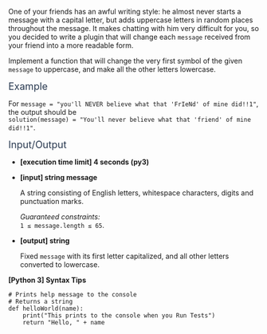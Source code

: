 <p>One of your friends has an awful writing style: he almost never starts a message with a capital letter, but adds uppercase letters in random places throughout the message. It makes chatting with him very difficult for you, so you decided to write a plugin that will change each <code>message</code> received from your friend into a more readable form.</p>
<p>Implement a function that will change the very first symbol of the given <code>message</code> to uppercase, and make all the other letters lowercase.</p>
<p><span class="markdown--header" style="color:#2b3b52;font-size:1.4em">Example</span></p>
<p>For <code>message = "you'll NEVER believe what that 'FrIeNd' of mine did!!1"</code>,<br />
the output should be<br />
<code>solution(message) = "You'll never believe what that 'friend' of mine did!!1"</code>.</p>
<p><span class="markdown--header" style="color:#2b3b52;font-size:1.4em">Input/Output</span></p>
<ul>
<li>
<p><strong>[execution time limit] 4 seconds (py3)</strong></p>
</li>
<li>
<p><strong>[input] string message</strong></p>
<p>A string consisting of English letters, whitespace characters, digits and punctuation marks.</p>
<p><em>Guaranteed constraints:</em><br />
<code>1 ≤ message.length ≤ 65</code>.</p>
</li>
<li>
<p><strong>[output] string</strong></p>
<p>Fixed <code>message</code> with its first letter capitalized, and all other letters converted to lowercase.</p>
</li>
</ul>
<p><strong>[Python 3] Syntax Tips</strong></p>
<pre><code class="language-python"><span class="hljs-comment"># Prints help message to the console</span>
<span class="hljs-comment"># Returns a string</span>
<span class="hljs-keyword">def</span> <span class="hljs-title function_">helloWorld</span>(<span class="hljs-params">name</span>):
    <span class="hljs-built_in">print</span>(<span class="hljs-string">"This prints to the console when you Run Tests"</span>)
    <span class="hljs-keyword">return</span> <span class="hljs-string">"Hello, "</span> + name

</code></pre>
